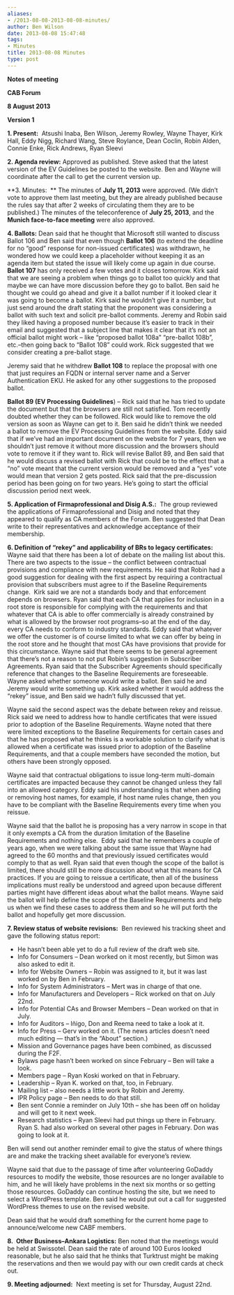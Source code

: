 ```yaml
---
aliases:
- /2013-08-08-2013-08-08-minutes/
author: Ben Wilson
date: 2013-08-08 15:47:48
tags:
- Minutes
title: 2013-08-08 Minutes
type: post
---
```


**Notes of meeting**

**CAB Forum**

**8 August 2013**

**Version 1**

**1. Present:**  Atsushi Inaba, Ben Wilson, Jeremy Rowley, Wayne Thayer, Kirk Hall, Eddy Nigg, Richard Wang, Steve Roylance, Dean Coclin, Robin Alden, Connie Enke, Rick Andrews, Ryan Sleevi

**2. Agenda review:** Approved as published. Steve asked that the latest version of the EV Guidelines be posted to the website. Ben and Wayne will coordinate after the call to get the current version up.

**3. Minutes:  ** The minutes of **July 11, 2013** were approved. (We didn’t vote to approve them last meeting, but they are already published because the rules say that after 2 weeks of circulating them they are to be published.) The minutes of the teleconference of **July 25, 2013**, and the **Munich face-to-face meeting** were also approved.

**4. Ballots:** Dean said that he thought that Microsoft still wanted to discuss Ballot 106 and Ben said that even though **Ballot 106** (to extend the deadline for no “good” response for non-issued certificates) was withdrawn, he wondered how we could keep a placeholder without keeping it as an agenda item but stated the issue will likely come up again in due course.  **Ballot 107** has only received a few votes and it closes tomorrow. Kirk said that we are seeing a problem when things go to ballot too quickly and that maybe we can have more discussion before they go to ballot. Ben said he thought we could go ahead and give it a ballot number if it looked clear it was going to become a ballot. Kirk said he wouldn’t give it a number, but just send around the draft stating that the proponent was considering a ballot with such text and solicit pre-ballot comments. Jeremy and Robin said they liked having a proposed number because it’s easier to track in their email and suggested that a subject line that makes it clear that it’s not an official ballot might work – like “proposed ballot 108a” “pre-ballot 108b”, etc.–then going back to “Ballot 108” could work. Rick suggested that we consider creating a pre-ballot stage.

Jeremy said that he withdrew **Ballot 108** to replace the proposal with one that just requires an FQDN or internal server name and a Server Authentication EKU. He asked for any other suggestions to the proposed ballot.

**Ballot 89 (EV Processing Guidelines**) – Rick said that he has tried to update the document but that the browsers are still not satisfied. Tom recently doubted whether they can be followed. Rick would like to remove the old version as soon as Wayne can get to it. Ben said he didn’t think we needed a ballot to remove the EV Processing Guidelines from the website. Eddy said that if we’ve had an important document on the website for 7 years, then we shouldn’t just remove it without more discussion and the browsers should vote to remove it if they want to. Rick will revise Ballot 89, and Ben said that he would discuss a revised ballot with Rick that could be to the effect that a “no” vote meant that the current version would be removed and a “yes” vote would mean that version 2 gets posted. Rick said that the pre-discussion period has been going on for two years. He’s going to start the official discussion period next week.

**5. Application of Firmaprofessional and Disig A.S.:**  The group reviewed the applications of Firmaprofessional and Disig and noted that they appeared to qualify as CA members of the Forum. Ben suggested that Dean write to their representatives and acknowledge acceptance of their membership.

**6. Definition of “rekey” and applicability of BRs to legacy certificates:**  Wayne said that there has been a lot of debate on the mailing list about this. There are two aspects to the issue – the conflict between contractual provisions and compliance with new requirements. He said that Robin had a good suggestion for dealing with the first aspect by requiring a contractual provision that subscribers must agree to if the Baseline Requirements change.  Kirk said we are not a standards body and that enforcement depends on browsers. Ryan said that each CA that applies for inclusion in a root store is responsible for complying with the requirements and that whatever that CA is able to offer commercially is already constrained by what is allowed by the browser root programs–so at the end of the day, every CA needs to conform to industry standards. Eddy said that whatever we offer the customer is of course limited to what we can offer by being in the root store and he thought that most CAs have provisions that provide for this circumstance. Wayne said that there seems to be general agreement that there’s not a reason to not put Robin’s suggestion in Subscriber Agreements. Ryan said that the Subscriber Agreements should specifically reference that changes to the Baseline Requirements are foreseeable.  Wayne asked whether someone would write a ballot. Ben said he and Jeremy would write something up. Kirk asked whether it would address the “rekey” issue, and Ben said we hadn’t fully discussed that yet.

Wayne said the second aspect was the debate between rekey and reissue. Rick said we need to address how to handle certificates that were issued prior to adoption of the Baseline Requirements. Wayne noted that there were limited exceptions to the Baseline Requirements for certain cases and that he has proposed what he thinks is a workable solution to clarify what is allowed when a certificate was issued prior to adoption of the Baseline Requirements, and that a couple members have seconded the motion, but others have been strongly opposed.

Wayne said that contractual obligations to issue long-term multi-domain certificates are impacted because they cannot be changed unless they fall into an allowed category. Eddy said his understanding is that when adding or removing host names, for example, if host name rules change, then you have to be compliant with the Baseline Requirements every time when you reissue.

Wayne said that the ballot he is proposing has a very narrow in scope in that it only exempts a CA from the duration limitation of the Baseline Requirements and nothing else.  Eddy said that he remembers a couple of years ago, when we were talking about the same issue that Wayne had agreed to the 60 months and that previously issued certificates would comply to that as well. Ryan said that even though the scope of the ballot is limited, there should still be more discussion about what this means for CA practices. If you are going to reissue a certificate, then all of the business implications must really be understood and agreed upon because different parties might have different ideas about what the ballot means. Wayne said the ballot will help define the scope of the Baseline Requirements and help us when we find these cases to address them and so he will put forth the ballot and hopefully get more discussion.

**7. Review status of website revisions:**  Ben reviewed his tracking sheet and gave the following status report:

- He hasn’t been able yet to do a full review of the draft web site.
- Info for Consumers – Dean worked on it most recently, but Simon was also asked to edit it.
- Info for Website Owners – Robin was assigned to it, but it was last worked on by Ben in February.
- Info for System Administrators – Mert was in charge of that one.
- Info for Manufacturers and Developers – Rick worked on that on July 22nd.
- Info for Potential CAs and Browser Members – Dean worked on that in July.
- Info for Auditors – Iñigo, Don and Reema need to take a look at it.
- Info for Press – Gerv worked on it. (The news articles doesn’t need much editing — that’s in the “About” section.)
- Mission and Governance pages have been combined, as discussed during the F2F.
- Bylaws page hasn’t been worked on since February – Ben will take a look.
- Members page – Ryan Koski worked on that in February.
- Leadership – Ryan K. worked on that, too, in February.
- Mailing list – also needs a little work by Robin and Jeremy.
- IPR Policy page – Ben needs to do that still.
- Ben sent Connie a reminder on July 10th – she has been off on holiday and will get to it next week.
- Research statistics – Ryan Sleevi had put things up there in February. Ryan S. had also worked on several other pages in February. Don was going to look at it.

Ben will send out another reminder email to give the status of where things are and make the tracking sheet available for everyone’s review.

Wayne said that due to the passage of time after volunteering GoDaddy resources to modify the website, those resources are no longer available to him, and he will likely have problems in the next six months or so getting those resources. GoDaddy can continue hosting the site, but we need to select a WordPress template. Ben said he would put out a call for suggested WordPress themes to use on the revised website.

Dean said that he would draft something for the current home page to announce/welcome new CABF members.

**8.  Other Business–Ankara Logistics:** Ben noted that the meetings would be held at Swissotel. Dean said the rate of around 100 Euros looked reasonable, but he also said that he thinks that Turktrust might be making the reservations and then we would pay with our own credit cards at check out.

**9. Meeting adjourned:**  Next meeting is set for Thursday, August 22nd.